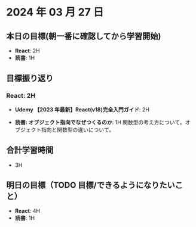 # 2024 年 03 月 27 日

## 本日の目標(朝一番に確認してから学習開始)

-   **React**: 2H
-   **読書**: 1H

## 目標振り返り

### React: 2H

-   **Udemy 【2023 年最新】React(v18)完全入門ガイド**: 2H

-   **読書: オブジェクト指向でなぜつくるのか**: 1H
    関数型の考え方について。オブジェクト指向と関数型の違いについて。

## 合計学習時間

-   3H

## 明日の目標（TODO 目標/できるようになりたいこと）

-   **React**: 4H
-   **読書**: 1H

